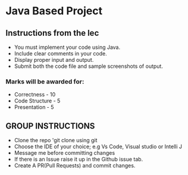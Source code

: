 # Java Based Project
## Instructions from the lec

* You must implement your code using Java.
* Include clear comments in your code.
* Display proper input and output.
* Submit both the code file and sample screenshots of output.


 ### Marks will be awarded for:
* Correctness - 10
* Code Structure - 5
* Presentation - 5

## GROUP INSTRUCTIONS
* Clone the repo 'git clone <repo name> using git
* Choose the IDE of your choice; e.g Vs Code, Visual studio or Intelli J
* Message me before committing changes
* If there is an Issue raise it up in the Github  issue tab.
* Create A PR(Pull Requests) and commit changes.


